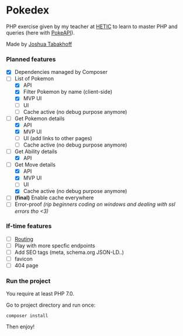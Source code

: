 # Pokedex

PHP exercise given by my teacher at [HETIC](https://hetic.net) to learn to master PHP and queries (here with [PokeAPI](https://pokeapi.co)).

Made by [Joshua Tabakhoff](https://twitter.com/joshtab_)

### Planned features

- [x] Dependencies managed by Composer
- [ ] List of Pokemon
	- [x] API
	- [x] Filter Pokemon by name (client-side)
	- [x] MVP UI
	- [ ] UI
	- [ ] Cache active (no debug purpose anymore)
- [ ] Get Pokemon details
	- [x] API
	- [x] MVP UI
	- [ ] UI (add links to other pages)
	- [ ] Cache active (no debug purpose anymore)
- [ ] Get Ability details
	- [x] API
- [ ] Get Move details
	- [x] API
	- [x] MVP UI
	- [ ] UI
	- [x] Cache active (no debug purpose anymore)
- [ ] **(final)** Enable cache everywhere
- [ ] Error-proof *(rip beginners coding on windows and dealing with ssl errors tho <3)*

### If-time features

- [ ] [Routing](https://github.com/dannyvankooten/AltoRouter)
- [ ] Play with more specfic endpoints
- [ ] Add SEO tags (meta, schema.org JSON-LD..)
- [ ] favicon
- [ ] 404 page

### Run the project

You require at least PHP 7.0.

Go to project directory and run once:

```composer install```

Then enjoy!
